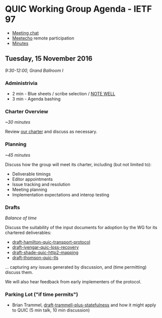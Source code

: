 # QUIC Working Group Agenda - IETF 97

* [Meeting chat](xmpp:quic@jabber.ietf.org?join)
* [Meetecho](http://www.meetecho.com/ietf97/quic) remote participation
* [Minutes](hhttp://etherpad.tools.ietf.org:9000/p/notes-ietf-97-quic)


## Tuesday, 15 November 2016

_9:30-12:00, Grand Ballroom I_

### Administrivia

* 2 min - Blue sheets / scribe selection / [NOTE WELL](https://www.ietf.org/about/note-well.html)
* 3 min - Agenda bashing


### Charter Overview

_~30 minutes_

Review [our charter](https://datatracker.ietf.org/wg/quic/charter/) and discuss as necessary.


### Planning

_~45 minutes_

Discuss how the group will meet its charter, including (but not limited to):

* Deliverable timings
* Editor appointments
* Issue tracking and resolution
* Meeting planning
* Implementation expectations and interop testing


### Drafts

_Balance of time_

Discuss the suitability of the input documents for adoption by the WG for its chartered deliverables:

* [draft-hamilton-quic-transport-protocol](https://datatracker.ietf.org/doc/draft-hamilton-quic-transport-protocol/)
* [draft-iyengar-quic-loss-recovery](https://datatracker.ietf.org/doc/draft-iyengar-quic-loss-recovery/)
* [draft-shade-quic-http2-mapping](https://datatracker.ietf.org/doc/draft-shade-quic-http2-mapping/)
* [draft-thomson-quic-tls](https://datatracker.ietf.org/doc/draft-thomson-quic-tls/)

... capturing any issues generated by discussion, and (time permitting) discuss them.

We will also hear feedback from early implementers of the protocol.


### Parking Lot ("if time permits")

* Brian Trammel, [draft-trammell-plus-statefulness](https://datatracker.ietf.org/doc/draft-trammell-plus-statefulness/) and how it might apply to QUIC (5 min talk, 10 min discussion)
